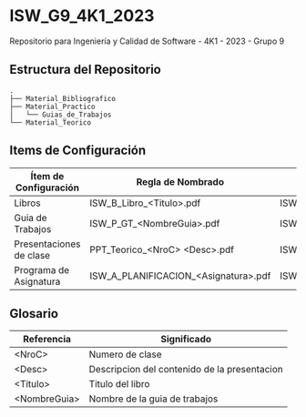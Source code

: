 # ISW_G9_4K1_2023

Repositorio para Ingeniería y Calidad de Software - 4K1 - 2023 - Grupo 9

## Estructura del Repositorio
```
.
├── Material_Bibliografico
├── Material_Practico
│   └── Guias_de_Trabajos
└── Material_Teorico
```

## Items de Configuración

Ítem de Configuración   | Regla de Nombrado                     | Ubicación Física
---------------------   | -----------------                     | ----------------
Libros                  | ISW_B_Libro_\<Titulo\>.pdf            | ISW_G9_4K1_2023/Material_Bibliografico
Guia de Trabajos        | ISW_P_GT_\<NombreGuia\>.pdf           | ISW_G9_4K1_2023/Material_Practico/Guias_de_Trabajos
Presentaciones de clase | PPT_Teorico_\<NroC\> \<Desc\>.pdf     | ISW_G9_4K1_2023\Material_Teorico\Presentaciones
Programa de Asignatura  | ISW_A_PLANIFICACION_\<Asignatura\>.pdf| ISW_G9_4K1_2023\General

## Glosario

Referencia       |   Significado
----------       |   -----------
\<NroC\>         |   Numero de clase
\<Desc\>         |   Descripcion del contenido de la presentacion
\<Titulo\>       |   Titulo del libro
\<NombreGuia\>   |   Nombre de la guia de trabajos
